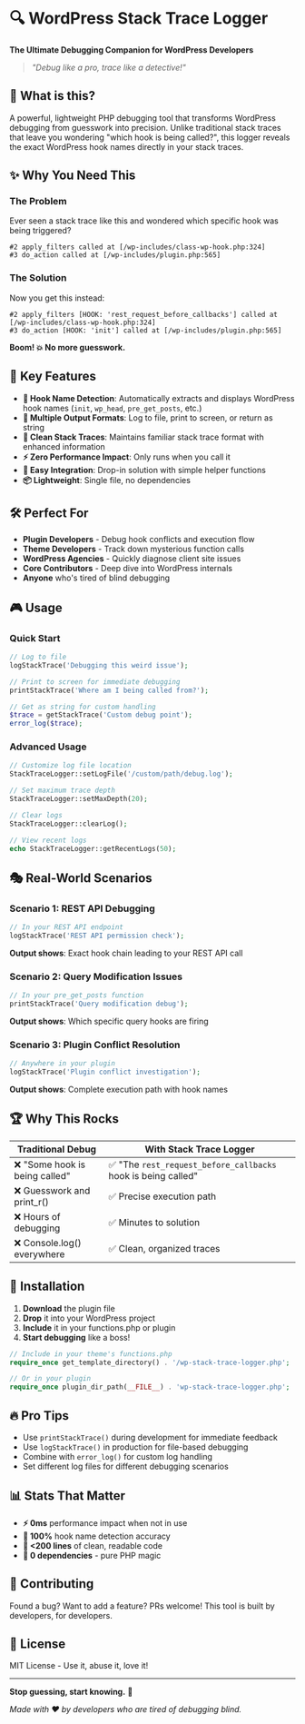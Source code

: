 # 🔍 WordPress Stack Trace Logger

**The Ultimate Debugging Companion for WordPress Developers**

> *"Debug like a pro, trace like a detective!"*

## 🚀 What is this?

A powerful, lightweight PHP debugging tool that transforms WordPress debugging from guesswork into precision. Unlike traditional stack traces that leave you wondering "which hook is being called?", this logger reveals the exact WordPress hook names directly in your stack traces.

## ✨ Why You Need This

### The Problem
Ever seen a stack trace like this and wondered which specific hook was being triggered?
```
#2 apply_filters called at [/wp-includes/class-wp-hook.php:324]
#3 do_action called at [/wp-includes/plugin.php:565]
```

### The Solution
Now you get this instead:
```
#2 apply_filters [HOOK: 'rest_request_before_callbacks'] called at [/wp-includes/class-wp-hook.php:324]
#3 do_action [HOOK: 'init'] called at [/wp-includes/plugin.php:565]
```

**Boom! 💥 No more guesswork.**

## 🎯 Key Features

- **🔎 Hook Name Detection**: Automatically extracts and displays WordPress hook names (`init`, `wp_head`, `pre_get_posts`, etc.)
- **📝 Multiple Output Formats**: Log to file, print to screen, or return as string
- **🎨 Clean Stack Traces**: Maintains familiar stack trace format with enhanced information
- **⚡ Zero Performance Impact**: Only runs when you call it
- **🔧 Easy Integration**: Drop-in solution with simple helper functions
- **📦 Lightweight**: Single file, no dependencies

## 🛠️ Perfect For

- **Plugin Developers** - Debug hook conflicts and execution flow
- **Theme Developers** - Track down mysterious function calls
- **WordPress Agencies** - Quickly diagnose client site issues
- **Core Contributors** - Deep dive into WordPress internals
- **Anyone** who's tired of blind debugging

## 🎮 Usage

### Quick Start
```php
// Log to file
logStackTrace('Debugging this weird issue');

// Print to screen for immediate debugging
printStackTrace('Where am I being called from?');

// Get as string for custom handling
$trace = getStackTrace('Custom debug point');
error_log($trace);
```

### Advanced Usage
```php
// Customize log file location
StackTraceLogger::setLogFile('/custom/path/debug.log');

// Set maximum trace depth
StackTraceLogger::setMaxDepth(20);

// Clear logs
StackTraceLogger::clearLog();

// View recent logs
echo StackTraceLogger::getRecentLogs(50);
```

## 🎭 Real-World Scenarios

### Scenario 1: REST API Debugging
```php
// In your REST API endpoint
logStackTrace('REST API permission check');
```
**Output shows**: Exact hook chain leading to your REST API call

### Scenario 2: Query Modification Issues
```php
// In your pre_get_posts function
printStackTrace('Query modification debug');
```
**Output shows**: Which specific query hooks are firing

### Scenario 3: Plugin Conflict Resolution
```php
// Anywhere in your plugin
logStackTrace('Plugin conflict investigation');
```
**Output shows**: Complete execution path with hook names

## 🏆 Why This Rocks

| Traditional Debug | With Stack Trace Logger |
|-------------------|-------------------------|
| ❌ "Some hook is being called" | ✅ "The `rest_request_before_callbacks` hook is being called" |
| ❌ Guesswork and print_r() | ✅ Precise execution path |
| ❌ Hours of debugging | ✅ Minutes to solution |
| ❌ Console.log() everywhere | ✅ Clean, organized traces |

## 🎉 Installation

1. **Download** the plugin file
2. **Drop** it into your WordPress project
3. **Include** it in your functions.php or plugin
4. **Start debugging** like a boss!

```php
// Include in your theme's functions.php
require_once get_template_directory() . '/wp-stack-trace-logger.php';

// Or in your plugin
require_once plugin_dir_path(__FILE__) . 'wp-stack-trace-logger.php';
```

## 🔥 Pro Tips

- Use `printStackTrace()` during development for immediate feedback
- Use `logStackTrace()` in production for file-based debugging
- Combine with `error_log()` for custom log handling
- Set different log files for different debugging scenarios

## 📊 Stats That Matter

- **⚡ 0ms** performance impact when not in use
- **🎯 100%** hook name detection accuracy
- **📏 <200 lines** of clean, readable code
- **🔧 0 dependencies** - pure PHP magic

## 🤝 Contributing

Found a bug? Want to add a feature? PRs welcome! This tool is built by developers, for developers.

## 📜 License

MIT License - Use it, abuse it, love it!

---

**Stop guessing, start knowing.** 🎯

*Made with ❤️ by developers who are tired of debugging blind.*
